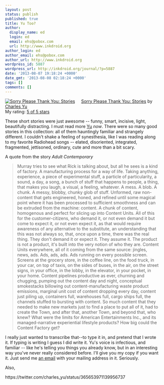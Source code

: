 ```yaml
---
layout: post
status: publish
published: true
title: Yu Too?
author:
  display_name: ed
  login: ed
  email: ehs@pobox.com
  url: http://www.inkdroid.org
author_login: ed
author_email: ehs@pobox.com
author_url: http://www.inkdroid.org
wordpress_id: 5887
wordpress_url: http://inkdroid.org/journal/?p=5887
date: '2013-08-07 19:18:24 +0000'
date_gmt: '2013-08-08 02:18:24 +0000'
tags: []
comments: []
---
```


<p><a href="http://www.goodreads.com/book/show/16041826-sorry-please-thank-you" style="float: left; padding-right: 20px"><img alt="Sorry Please Thank You: Stories" border="0" src="http://d202m5krfqbpi5.cloudfront.net/books/1361254827m/16041826.jpg" /></a><a href="http://www.goodreads.com/book/show/16041826-sorry-please-thank-you">Sorry Please Thank You: Stories</a> by <a href="http://www.goodreads.com/author/show/221608.Charles_Yu">Charles Yu</a><br />
My rating: <a href="http://www.goodreads.com/review/show/672342764">5 of 5 stars</a></p>
<p>These short stories were just awesome -- funny, smart, incisive, light, beautifully distracting. I must read more <a href="http://twitter.com/charles_yu">Yu</a> <em>now</em>. There were so many good stories in this collection: all of them hauntingly familiar and strangely different. I couldn't shake a feeling of synesthesia, like I was reading along to my favorite Radiohead songs -- elated, disoriented, integrated, fragmented, jettisoned, ordinary, cute and more than a bit scary. </p>
<p>A quote from the story <em>Adult Contemporary</em></p>
<blockquote><p>Murray tries to see what Rick is talking about, but all he sees is a kind of factory. A manufacturing process for a way of life. Taking anything, experience, a piece of experimental stuff, a particle of particularity, a sound, a day, a song, a bunch of stuff that happens to people, a thing, that makes you laugh, a visual, a feeling, whatever. A mess. A blob. A chunk. A messy, blobby, chunky glob of stuff. Unformed, raw non-content that gets engineered, honed, and refined until some magical point where it has been processed to sufficient smoothness and can be extruded from the machine: content. A chunk of content, homogenous and perfect for slicing up into Content Units. All of this for the customer-citizens, who demand it, or not even demand it but come to expect it, or not even expect it, as that would require awareness of any alternative to the substitute, an understanding that this was not always so, that, once upon a time, there was the real thing. They don't demand it or expect it. They assume it. The product is not a product, it's built into the very notion of who they are. Content Units everywhere, all of it coming from the same source: jingles, news, ads. Ads, ads, ads. Ads running on every possible screen. Screens at the grocery store, in the coffee line, on the food truck, in your car, on top of taxis, on the sides of buses, in the air, on the street signs, in your office, in the lobby, in the elevator, in your pocket, in your home. Content pipelines productive as ever, churning and chugging, pumping out the content day and night, conceptual smokestacks billowing out content-manufacturing waste product emissions, marginal unit cost of content dropping every day, content just piling up, containers full, warehouses full, cargo ships full, the channels stuffed to bursting with content. So much content that they needed to make new markets just to find a place to put all of it, had to create the Town, and after that, another Town, and beyond that, who knew? What were the limits for American Entertainments Inc., and its managed-narrative experiential lifestyle products? How big could the Content Factory get?</p></blockquote>
<p>I really just wanted to transcribe that--to type it in, and pretend that I wrote it. If typing is writing I guess I did write it. Yu's voice is infectious, and familiar -- like he's telling you things you already know, but in an interesting way you've never really considered before. I'll give you my copy if you want it. Just send me <a href="mailto:ehs@pobox.com">an email</a> with your mailing address in it. Seriously.</p>
<p>Also,</p>
<p>https://twitter.com/charles_yu/status/365653971139956737</p>
